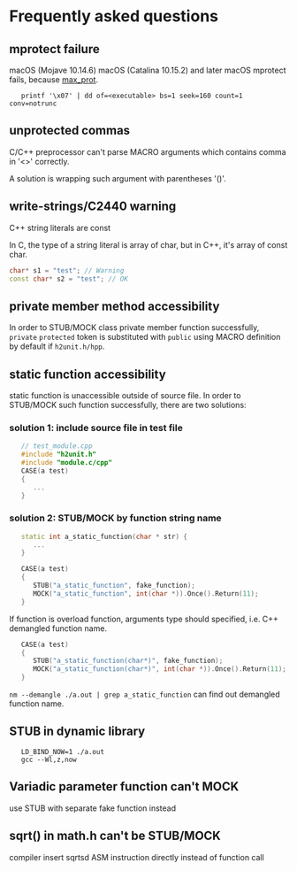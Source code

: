 # Frequently asked questions


## mprotect failure

macOS (Mojave 10.14.6) macOS (Catalina 10.15.2) and later macOS mprotect fails, because [max_prot](https://stackoverflow.com/questions/60654834/using-mprotect-to-make-text-segment-writable-on-macos).

```Shell
   printf '\x07' | dd of=<executable> bs=1 seek=160 count=1 conv=notrunc
```

## unprotected commas

C/C++ preprocessor can't parse MACRO arguments which contains comma in '<>' correctly. 

A solution is wrapping such argument with parentheses '()'.


## write-strings/C2440 warning
C++ string literals are const

In C, the type of a string literal is array of char, but in C++, it's array of const char.

```C++
char* s1 = "test"; // Warning
const char* s2 = "test"; // OK
```

## private member method accessibility

In order to STUB/MOCK class private member function successfully, `private` `protected` token is substituted with `public` using MACRO definition by default if `h2unit.h/hpp`.

## static function accessibility
static function is unaccessible outside of source file. In order to STUB/MOCK such function successfully, there are two solutions:

### solution 1: include source file in test file

```C++
   // test_module.cpp
   #include "h2unit.h"
   #include "module.c/cpp"
   CASE(a test)
   {
      ...
   }
```

### solution 2: STUB/MOCK by function string name

```C++
   static int a_static_function(char * str) {
      ...
   }
```
```C++
   CASE(a test)
   {
      STUB("a_static_function", fake_function);
      MOCK("a_static_function", int(char *)).Once().Return(11);
   }
```

If function is overload function, arguments type should specified, i.e. C++ demangled function name.

```C++
   CASE(a test)
   {
      STUB("a_static_function(char*)", fake_function);
      MOCK("a_static_function(char*)", int(char *)).Once().Return(11);
   }
```

  `nm --demangle ./a.out | grep a_static_function` can find out demangled function name.


## STUB in dynamic library

```Shell
   LD_BIND_NOW=1 ./a.out 
   gcc --Wl,z,now
```

## Variadic parameter function can't MOCK

use STUB with separate fake function instead

## sqrt() in math.h can't be STUB/MOCK

compiler insert sqrtsd ASM instruction directly instead of function call

